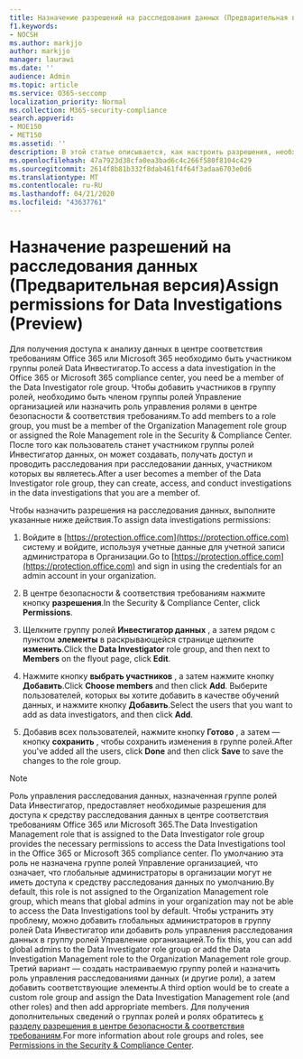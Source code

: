 ```yaml
---
title: Назначение разрешений на расследования данных (Предварительная версия)
f1.keywords:
- NOCSH
ms.author: markjjo
author: markjjo
manager: laurawi
ms.date: ''
audience: Admin
ms.topic: article
ms.service: O365-seccomp
localization_priority: Normal
ms.collection: M365-security-compliance
search.appverid:
- MOE150
- MET150
ms.assetid: ''
description: В этой статье описывается, как настроить разрешения, необходимые для использования средства расследования данных в Microsoft 365.
ms.openlocfilehash: 47a7923d38cfa0ea3bad6c4c266f580f8104c429
ms.sourcegitcommit: 2614f8b81b332f8dab461f4f64f3adaa6703e0d6
ms.translationtype: MT
ms.contentlocale: ru-RU
ms.lasthandoff: 04/21/2020
ms.locfileid: "43637761"
---
```

# <a name="assign-permissions-for-data-investigations-preview"></a><span data-ttu-id="eb6ba-103">Назначение разрешений на расследования данных (Предварительная версия)</span><span class="sxs-lookup"><span data-stu-id="eb6ba-103">Assign permissions for Data Investigations (Preview)</span></span>

<span data-ttu-id="eb6ba-104">Для получения доступа к анализу данных в центре соответствия требованиям Office 365 или Microsoft 365 необходимо быть участником группы ролей Data Инвестигатор.</span><span class="sxs-lookup"><span data-stu-id="eb6ba-104">To access a data investigation in the Office 365 or Microsoft 365 compliance center, you need be a member of the Data Investigator role group.</span></span> <span data-ttu-id="eb6ba-105">Чтобы добавить участников в группу ролей, необходимо быть членом группы ролей Управление организацией или назначить роль управления ролями в центре безопасности & соответствия требованиям.</span><span class="sxs-lookup"><span data-stu-id="eb6ba-105">To add members to a role group, you must be a member of the Organization Management role group or assigned the Role Management role in the Security & Compliance Center.</span></span> <span data-ttu-id="eb6ba-106">После того как пользователь станет участником группы ролей Инвестигатор данных, он может создавать, получать доступ и проводить расследования при расследовании данных, участником которых вы являетесь.</span><span class="sxs-lookup"><span data-stu-id="eb6ba-106">After a user becomes a member of the Data Investigator role group, they can create, access, and conduct investigations in the data investigations that you are a member of.</span></span>

<span data-ttu-id="eb6ba-107">Чтобы назначить разрешения на расследования данных, выполните указанные ниже действия.</span><span class="sxs-lookup"><span data-stu-id="eb6ba-107">To assign data investigations permissions:</span></span>

1. <span data-ttu-id="eb6ba-108">Войдите в [https://protection.office.com](https://protection.office.com) систему и войдите, используя учетные данные для учетной записи администратора в Организации.</span><span class="sxs-lookup"><span data-stu-id="eb6ba-108">Go to [https://protection.office.com](https://protection.office.com) and sign in using the credentials for an admin account in your organization.</span></span>

2. <span data-ttu-id="eb6ba-109">В центре безопасности & соответствия требованиям нажмите кнопку **разрешения**.</span><span class="sxs-lookup"><span data-stu-id="eb6ba-109">In the Security & Compliance Center, click **Permissions**.</span></span>

3. <span data-ttu-id="eb6ba-110">Щелкните группу ролей **Инвестигатор данных** , а затем рядом с пунктом **элементы** в раскрывающейся странице щелкните **изменить**.</span><span class="sxs-lookup"><span data-stu-id="eb6ba-110">Click the **Data Investigator** role group, and then next to **Members** on the flyout page, click **Edit**.</span></span>

4. <span data-ttu-id="eb6ba-111">Нажмите кнопку **выбрать участников** , а затем нажмите кнопку **Добавить**.</span><span class="sxs-lookup"><span data-stu-id="eb6ba-111">Click **Choose members** and then click **Add**.</span></span> <span data-ttu-id="eb6ba-112">Выберите пользователей, которых вы хотите добавить в качестве обучений данных, и нажмите кнопку **Добавить**.</span><span class="sxs-lookup"><span data-stu-id="eb6ba-112">Select the users that you want to add as data investigators, and then click **Add**.</span></span>

5. <span data-ttu-id="eb6ba-113">Добавив всех пользователей, нажмите кнопку **Готово** , а затем — кнопку **сохранить** , чтобы сохранить изменения в группе ролей.</span><span class="sxs-lookup"><span data-stu-id="eb6ba-113">After you've added all the users, click **Done** and then click **Save** to save the changes to the role group.</span></span>

> [!NOTE]
> <span data-ttu-id="eb6ba-114">Роль управления расследования данных, назначенная группе ролей Data Инвестигатор, предоставляет необходимые разрешения для доступа к средству расследования данных в центре соответствия требованиям Office 365 или Microsoft 365.</span><span class="sxs-lookup"><span data-stu-id="eb6ba-114">The Data Investigation Management role that is assigned to the Data Investigator role group provides the necessary permissions to access the Data Investigations tool in the Office 365 or Microsoft 365 compliance center.</span></span> <span data-ttu-id="eb6ba-115">По умолчанию эта роль не назначена группе ролей Управление организацией, что означает, что глобальные администраторы в организации могут не иметь доступа к средству расследования данных по умолчанию.</span><span class="sxs-lookup"><span data-stu-id="eb6ba-115">By default, this role is not assigned to the Organization Management role group, which means that global admins in your organization may not be able to access the Data Investigations tool by default.</span></span> <span data-ttu-id="eb6ba-116">Чтобы устранить эту проблему, можно добавить глобальных администраторов в группу ролей Data Инвестигатор или добавить роль управления расследования данных в группу ролей Управление организацией.</span><span class="sxs-lookup"><span data-stu-id="eb6ba-116">To fix this, you can add global admins to the Data Investigator role group or add the Data Investigation Management role to the Organization Management role group.</span></span> <span data-ttu-id="eb6ba-117">Третий вариант — создать настраиваемую группу ролей и назначить роль управления расследованиями данных (и другие роли), а затем добавить соответствующие элементы.</span><span class="sxs-lookup"><span data-stu-id="eb6ba-117">A third option would be to create a custom role group and assign the Data Investigation Management role (and other roles) and then add appropriate members.</span></span> <span data-ttu-id="eb6ba-118">Для получения дополнительных сведений о группах ролей и ролях обратитесь [к разделу разрешения в центре безопасности & соответствия требованиям](https://docs.microsoft.com/microsoft-365/security/office-365-security/permissions-in-the-security-and-compliance-center).</span><span class="sxs-lookup"><span data-stu-id="eb6ba-118">For more information about role groups and roles, see [Permissions in the Security & Compliance Center](https://docs.microsoft.com/microsoft-365/security/office-365-security/permissions-in-the-security-and-compliance-center).</span></span>
